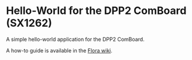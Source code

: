 # Hello-World for the DPP2 ComBoard (SX1262)

A simple hello-world application for the DPP2 ComBoard.

A how-to guide is available in the [Flora wiki](https://gitlab.ethz.ch/tec/public/flora/wiki#clone-compile-run).
